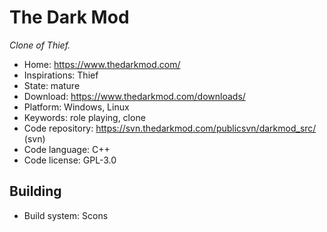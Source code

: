 # The Dark Mod

_Clone of Thief._

- Home: https://www.thedarkmod.com/
- Inspirations: Thief
- State: mature
- Download: https://www.thedarkmod.com/downloads/
- Platform: Windows, Linux
- Keywords: role playing, clone
- Code repository: https://svn.thedarkmod.com/publicsvn/darkmod_src/ (svn)
- Code language: C++
- Code license: GPL-3.0

## Building

- Build system: Scons
